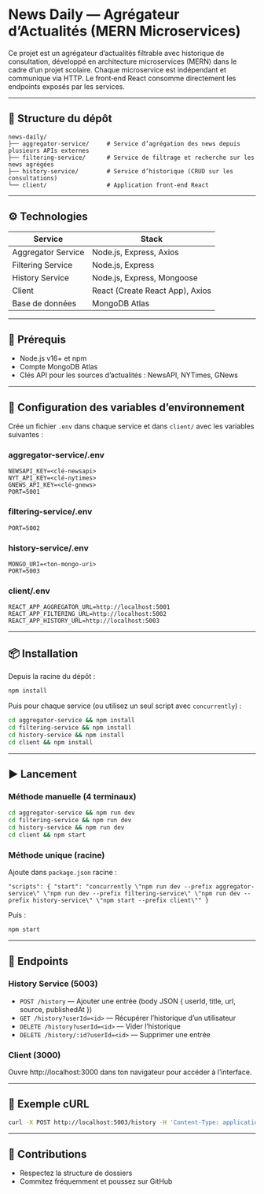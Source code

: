 # News Daily — Agrégateur d’Actualités (MERN Microservices)

Ce projet est un agrégateur d’actualités filtrable avec historique de consultation, développé en architecture microservices (MERN) dans le cadre d’un projet scolaire. Chaque microservice est indépendant et communique via HTTP. Le front‑end React consomme directement les endpoints exposés par les services.

---
## 📁 Structure du dépôt
```
news-daily/
├── aggregator-service/     # Service d’agrégation des news depuis plusieurs APIs externes
├── filtering-service/      # Service de filtrage et recherche sur les news agrégées
├── history-service/        # Service d’historique (CRUD sur les consultations)
└── client/                 # Application front‑end React
```

---
## ⚙️ Technologies
| Service            | Stack                        |
|--------------------|------------------------------|
| Aggregator Service | Node.js, Express, Axios      |
| Filtering Service  | Node.js, Express             |
| History Service    | Node.js, Express, Mongoose   |
| Client             | React (Create React App), Axios |
| Base de données    | MongoDB Atlas                |

---
## 🚀 Prérequis
- Node.js v16+ et npm
- Compte MongoDB Atlas
- Clés API pour les sources d’actualités : NewsAPI, NYTimes, GNews

---
## 🔧 Configuration des variables d’environnement
Crée un fichier `.env` dans chaque service et dans `client/` avec les variables suivantes :

### aggregator-service/.env
```
NEWSAPI_KEY=<clé-newsapi>
NYT_API_KEY=<clé-nytimes>
GNEWS_API_KEY=<clé-gnews>
PORT=5001
```

### filtering-service/.env
```
PORT=5002
```

### history-service/.env
```
MONGO_URI=<ton-mongo-uri>
PORT=5003
```

### client/.env
```
REACT_APP_AGGREGATOR_URL=http://localhost:5001
REACT_APP_FILTERING_URL=http://localhost:5002
REACT_APP_HISTORY_URL=http://localhost:5003
```

---
## 📦 Installation
Depuis la racine du dépôt :
```bash
npm install
```
Puis pour chaque service (ou utilisez un seul script avec `concurrently`) :
```bash
cd aggregator-service && npm install
cd filtering-service && npm install
cd history-service && npm install
cd client && npm install
```

---
## ▶️ Lancement
### Méthode manuelle (4 terminaux)
```bash
cd aggregator-service && npm run dev
cd filtering-service && npm run dev
cd history-service && npm run dev
cd client && npm start
```

### Méthode unique (racine)
Ajoute dans `package.json` racine :
```jsonc
"scripts": { "start": "concurrently \"npm run dev --prefix aggregator-service\" \"npm run dev --prefix filtering-service\" \"npm run dev --prefix history-service\" \"npm start --prefix client\"" }
```
Puis :
```bash
npm start
```

---
## 📡 Endpoints

### History Service (5003)
- `POST /history` — Ajouter une entrée (body JSON { userId, title, url, source, publishedAt })
- `GET /history?userId=<id>` — Récupérer l’historique d’un utilisateur
- `DELETE /history?userId=<id>` — Vider l’historique
- `DELETE /history/:id?userId=<id>` — Supprimer une entrée

### Client (3000)
Ouvre http://localhost:3000 dans ton navigateur pour accéder à l’interface.

---
## 📖 Exemple cURL
```bash
curl -X POST http://localhost:5003/history -H 'Content-Type: application/json' -d '{"userId":"123","title":"Titre","url":"https://...","source":"newsapi","publishedAt":"2025-03-20T00:00:00Z"}'
```

---
## 🤝 Contributions
- Respectez la structure de dossiers
- Commitez fréquemment et poussez sur GitHub
